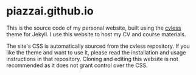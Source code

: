 # piazzai.github.io

This is the source code of my personal website, built using the [cvless](https://github.com/piazzai/cvless) theme for Jekyll. I use this website to host my CV and course materials.

The site's CSS is automatically sourced from the cvless repository. If you like the theme and want to use it, please read the installation and usage instructions in that repository. Cloning and editing this website is not recommended as it does not grant control over the CSS.
